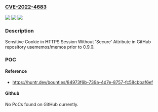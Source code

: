 ### [CVE-2022-4683](https://cve.mitre.org/cgi-bin/cvename.cgi?name=CVE-2022-4683)
![](https://img.shields.io/static/v1?label=Product&message=usememos%2Fmemos&color=blue)
![](https://img.shields.io/static/v1?label=Version&message=n%2Fa&color=blue)
![](https://img.shields.io/static/v1?label=Vulnerability&message=CWE-614%20Sensitive%20Cookie%20in%20HTTPS%20Session%20Without%20'Secure'%20Attribute&color=brighgreen)

### Description

Sensitive Cookie in HTTPS Session Without 'Secure' Attribute in GitHub repository usememos/memos prior to 0.9.0.

### POC

#### Reference
- https://huntr.dev/bounties/84973f6b-739a-4d7e-8757-fc58cbbaf6ef

#### Github
No PoCs found on GitHub currently.

